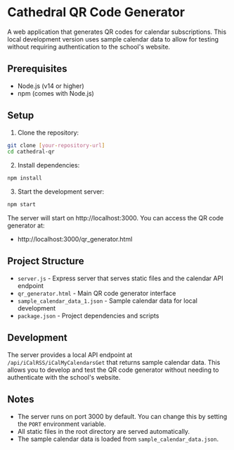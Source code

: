 # Cathedral QR Code Generator

A web application that generates QR codes for calendar subscriptions. This local development version uses sample calendar data to allow for testing without requiring authentication to the school's website.

## Prerequisites

- Node.js (v14 or higher)
- npm (comes with Node.js)

## Setup

1. Clone the repository:
```bash
git clone [your-repository-url]
cd cathedral-qr
```

2. Install dependencies:
```bash
npm install
```

3. Start the development server:
```bash
npm start
```

The server will start on http://localhost:3000. You can access the QR code generator at:
- http://localhost:3000/qr_generator.html

## Project Structure

- `server.js` - Express server that serves static files and the calendar API endpoint
- `qr_generator.html` - Main QR code generator interface
- `sample_calendar_data_1.json` - Sample calendar data for local development
- `package.json` - Project dependencies and scripts

## Development

The server provides a local API endpoint at `/api/iCalRSS/iCalMyCalendarsGet` that returns sample calendar data. This allows you to develop and test the QR code generator without needing to authenticate with the school's website.

## Notes

- The server runs on port 3000 by default. You can change this by setting the `PORT` environment variable.
- All static files in the root directory are served automatically.
- The sample calendar data is loaded from `sample_calendar_data.json`. 